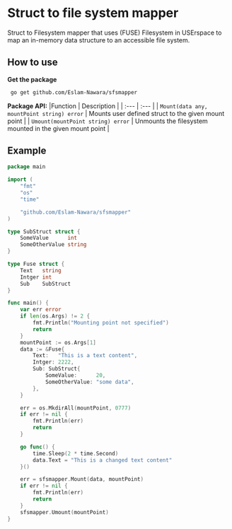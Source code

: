 
# Struct to file system mapper 
Struct to Filesystem mapper that uses (FUSE) Filesystem in USErspace to map an in-memory data structure to an accessible file system.

## How to use 
**Get the package**
```sh 
 go get github.com/Eslam-Nawara/sfsmapper
```
**Package API:**
|Function | Description |
| :--- | :--- |
| `Mount(data any, mountPoint string) error` | Mounts user defined struct to the given mount point |
| `Umount(mountPoint string) error` | Unmounts the filesystem mounted in the given mount point |

## Example
```go
package main

import (
	"fmt"
	"os"
	"time"

	"github.com/Eslam-Nawara/sfsmapper"
)

type SubStruct struct {
	SomeValue      int
	SomeOtherValue string
}

type Fuse struct {
	Text   string
	Intger int
	Sub    SubStruct
}

func main() {
	var err error
	if len(os.Args) != 2 {
		fmt.Println("Mounting point not specified")
		return
	}
	mountPoint := os.Args[1]
	data := &Fuse{
		Text:   "This is a text content",
		Intger: 2222,
		Sub: SubStruct{
			SomeValue:      20,
			SomeOtherValue: "some data",
		},
	}

	err = os.MkdirAll(mountPoint, 0777)
	if err != nil {
		fmt.Println(err)
		return
	}

	go func() {
		time.Sleep(2 * time.Second)
		data.Text = "This is a changed text content"
	}()

	err = sfsmapper.Mount(data, mountPoint)
	if err != nil {
		fmt.Println(err)
		return
	}
	sfsmapper.Umount(mountPoint)
}
```
